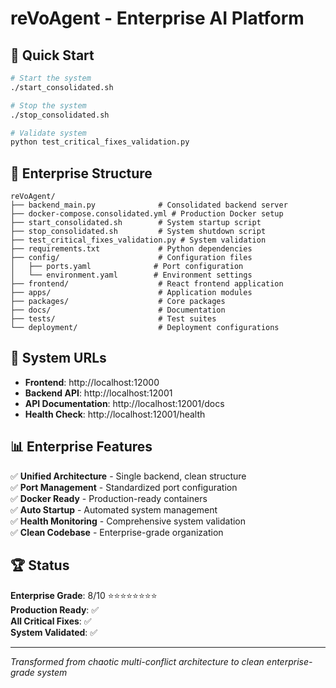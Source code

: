 # reVoAgent - Enterprise AI Platform

## 🚀 Quick Start

```bash
# Start the system
./start_consolidated.sh

# Stop the system  
./stop_consolidated.sh

# Validate system
python test_critical_fixes_validation.py
```

## 📁 Enterprise Structure

```
reVoAgent/
├── backend_main.py              # Consolidated backend server
├── docker-compose.consolidated.yml # Production Docker setup
├── start_consolidated.sh        # System startup script
├── stop_consolidated.sh         # System shutdown script
├── test_critical_fixes_validation.py # System validation
├── requirements.txt             # Python dependencies
├── config/                      # Configuration files
│   ├── ports.yaml              # Port configuration
│   └── environment.yaml        # Environment settings
├── frontend/                    # React frontend application
├── apps/                        # Application modules
├── packages/                    # Core packages
├── docs/                        # Documentation
├── tests/                       # Test suites
└── deployment/                  # Deployment configurations
```

## 🔧 System URLs

- **Frontend**: http://localhost:12000
- **Backend API**: http://localhost:12001  
- **API Documentation**: http://localhost:12001/docs
- **Health Check**: http://localhost:12001/health

## 📊 Enterprise Features

✅ **Unified Architecture** - Single backend, clean structure  
✅ **Port Management** - Standardized port configuration  
✅ **Docker Ready** - Production-ready containers  
✅ **Auto Startup** - Automated system management  
✅ **Health Monitoring** - Comprehensive system validation  
✅ **Clean Codebase** - Enterprise-grade organization  

## 🏆 Status

**Enterprise Grade**: 8/10 ⭐⭐⭐⭐⭐⭐⭐⭐  
**Production Ready**: ✅  
**All Critical Fixes**: ✅  
**System Validated**: ✅  

---

*Transformed from chaotic multi-conflict architecture to clean enterprise-grade system*
